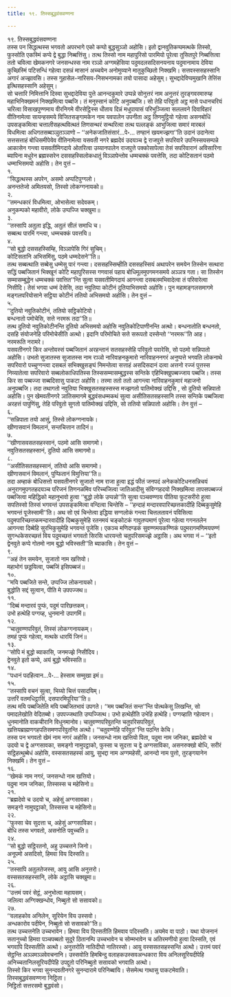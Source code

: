 ```yaml
---
title: १९. तिस्सबुद्धवंसवण्णना

---
```

१९. तिस्सबुद्धवंसवण्णना  
तस्स पन सिद्धत्थस्स भगवतो अपरभागे एको कप्पो बुद्धसुञ्ञो अहोसि। इतो द्वानवुतिकप्पमत्थके तिस्सो, फुस्सोति एकस्मिं कप्पे द्वे बुद्धा निब्बत्तिंसु। तत्थ तिस्सो नाम महापुरिसो पारमियो पूरेत्वा तुसितपुरे निब्बत्तित्वा ततो चवित्वा खेमकनगरे जनसन्धस्स नाम रञ्ञो अग्गमहेसिया पदुमदलसदिसनयनाय पदुमानामाय देविया कुच्छिस्मिं पटिसन्धिं गहेत्वा दसन्नं मासानं अच्चयेन अनोमुय्याने मातुकुच्छितो निक्खमि। सत्तवस्ससहस्सानि अगारं अज्झावसि। तस्स गुहासेल-नारिसय-निसभनामका तयो पासादा अहेसुम्। सुभद्दादेविप्पमुखानि तेत्तिंस इत्थिसहस्सानि अहेसुम्।  
सो चत्तारि निमित्तानि दिस्वा सुभद्दादेविया पुत्ते आनन्दकुमारे उप्पन्ने सोनुत्तरं नाम अनुत्तरं तुरङ्गवरमारुय्ह महाभिनिक्खमनं निक्खमित्वा पब्बजि। तं मनुस्सानं कोटि अनुपब्बजि। सो तेहि परिवुतो अट्ठ मासे पधानचरियं चरित्वा विसाखपुण्णमाय वीरनिगमे वीरसेट्ठिस्स धीताय दिन्नं मधुपायासं परिभुञ्जित्वा सललवने दिवाविहारं वीतिनामेत्वा सायन्हसमये विजितसङ्गामकेन नाम यवपालेन उपनीता अट्ठ तिणमुट्ठियो गहेत्वा असनबोधिं उपसङ्कमित्वा चत्तालीसहत्थवित्थतं तिणसन्थरं सन्थरित्वा तत्थ पल्लङ्कं आभुजित्वा समारं मारबलं विधमित्वा अधिगतसब्बञ्ञुतञ्ञाणो – ‘‘अनेकजातिसंसारं…पे॰… तण्हानं खयमज्झगा’’ति उदानं उदानेत्वा सत्तसत्ताहं बोधिसमीपेयेव वीतिनामेत्वा यसवती नगरे ब्रह्मदेवं उदयञ्च द्वे राजपुत्ते सपरिवारे उपनिस्सयसम्पन्ने आकासेन गन्त्वा यसवतीमिगदाये ओतरित्वा उय्यानपालेन राजपुत्ते पक्कोसापेत्वा तेसं सपरिवारानं अविसारिना ब्यापिना मधुरेन ब्रह्मस्सरेन दससहस्सिलोकधातुं विञ्ञापेन्तोव धम्मचक्कं पवत्तेसि, तदा कोटिसतानं पठमो धम्माभिसमयो अहोसि। तेन वुत्तं –  
१.  
‘‘सिद्धत्थस्स अपरेन, असमो अप्पटिपुग्गलो।  
अनन्ततेजो अमितयसो, तिस्सो लोकग्गनायको॥  
२.  
‘‘तमन्धकारं विधमित्वा, ओभासेत्वा सदेवकम्।  
अनुकम्पको महावीरो, लोके उप्पज्जि चक्खुमा॥  
३.  
‘‘तस्सापि अतुला इद्धि, अतुलं सीलं समाधि च।  
सब्बत्थ पारमिं गन्त्वा, धम्मचक्कं पवत्तयि॥  
४.  
‘‘सो बुद्धो दससहस्सिम्हि, विञ्ञापेसि गिरं सुचिम्।  
कोटिसतानि अभिसमिंसु, पठमे धम्मदेसने’’ति॥  
तत्थ सब्बत्थाति सब्बेसु धम्मेसु पारं गन्त्वा। दससहस्सिम्हीति दससहस्सियं अथापरेन समयेन तिस्सेन सत्थारा सद्धिं पब्बजितानं भिक्खूनं कोटि महापुरिसस्स गणवासं पहाय बोधिमूलमुपगमनसमये अञ्ञत्र गता। सा तिस्सेन सम्मासम्बुद्धेन धम्मचक्कं पवत्तित’’न्ति सुत्वा यसवतीमिगदायं आगन्त्वा दसबलमभिवादेत्वा तं परिवारेत्वा निसीदि। तेसं भगवा धम्मं देसेसि, तदा नवुतिया कोटीनं दुतियाभिसमयो अहोसि। पुन महामङ्गलसमागमे मङ्गलपरियोसाने सट्ठिया कोटीनं ततियो अभिसमयो अहोसि। तेन वुत्तं –  
५.  
‘‘दुतियो नवुतिकोटीनं, ततियो सट्ठिकोटियो।  
बन्धनातो पमोचेसि, सत्ते नरमरू तदा’’ति॥  
तत्थ दुतियो नवुतिकोटीनन्ति दुतियो अभिसमयो अहोसि नवुतिकोटिपाणीनन्ति अत्थो। बन्धनातोति बन्धनतो, दसहि संयोजनेहि परिमोचेसीति अत्थो। इदानि परिमोचिते सत्ते सरूपतो दस्सेन्तो ‘‘नरमरू’’ति आह। नरमरूति नरामरे।  
यसवतीनगरे किर अन्तोवस्सं पब्बजितानं अरहन्तानं सतसहस्सेहि परिवुतो पवारेसि, सो पठमो सन्निपातो अहोसि। उभतो सुजातस्स सुजातस्स नाम रञ्ञो नारिवाहनकुमारो नारिवाहननगरं अनुप्पत्ते भगवति लोकनाथे सपरिवारो पच्चुग्गन्त्वा दसबलं सभिक्खुसङ्घं निमन्तेत्वा सत्ताहं असदिसदानं दत्वा अत्तनो रज्जं पुत्तस्स निय्यातेत्वा सपरिवारो सब्बलोकाधिपतिस्स तिस्ससम्मासम्बुद्धस्स सन्तिके एहिभिक्खुपब्बज्जाय पब्बजि। तस्स किर सा पब्बज्जा सब्बदिसासु पाकटा अहोसि। तस्मा ततो ततो आगन्त्वा नारिवाहनकुमारं महाजनो अनुपब्बजि। तदा तथागतो नवुतिया भिक्खुसतसहस्सस्स मज्झगतो पातिमोक्खं उद्दिसि , सो दुतियो सन्निपातो अहोसि। पुन खेमवतीनगरे ञातिसमागमे बुद्धवंसधम्मकथं सुत्वा असीतिसतसहस्सानि तस्स सन्तिके पब्बजित्वा अरहत्तं पापुणिंसु, तेहि परिवुतो सुगतो पातिमोक्खं उद्दिसि, सो ततियो सन्निपातो अहोसि। तेन वुत्तं –  
६.  
‘‘सन्निपाता तयो आसुं, तिस्से लोकग्गनायके।  
खीणासवानं विमलानं, सन्तचित्तान तादिनं॥  
७.  
‘‘खीणासवसतसहस्सानं, पठमो आसि समागमो।  
नवुतिसतसहस्सानं, दुतियो आसि समागमो॥  
८.  
‘‘असीतिसतसहस्सानं, ततियो आसि समागमो।  
खीणासवानं विमलानं, पुप्फितानं विमुत्तिया’’ति॥  
तदा अम्हाकं बोधिसत्तो यसवतीनगरे सुजातो नाम राजा हुत्वा इद्धं फीतं जनपदं अनेककोटिधनसन्निचयं अनुरागमुपगतहदयञ्च परिजनं तिणनळमिव परिच्चजित्वा जातिआदीसु संविग्गहदयो निक्खमित्वा तापसपब्बज्जं पब्बजित्वा महिद्धिको महानुभावो हुत्वा ‘‘बुद्धो लोके उप्पन्नो’’ति सुत्वा पञ्चवण्णाय पीतिया फुटसरीरो हुत्वा सपतिस्सो तिस्सं भगवन्तं उपसङ्कमित्वा वन्दित्वा चिन्तेसि – ‘‘हन्दाहं मन्दारवपारिच्छत्तकादीहि दिब्बकुसुमेहि भगवन्तं पूजेस्सामी’’ति। अथ सो एवं चिन्तेत्वा इद्धिया सग्गलोकं गन्त्वा चित्तलतावनं पविसित्वा पदुमपारिच्छत्तकमन्दारवादीहि दिब्बकुसुमेहि रतनमयं चङ्कोटकं गावुतप्पमाणं पूरेत्वा गहेत्वा गगनतलेन आगन्त्वा दिब्बेहि सुरभिकुसुमेहि भगवन्तं पूजेसि। एकञ्च मणिदण्डकं सुवण्णमयकण्णिकं पदुमरागमणिमयपण्णं सुगन्धकेसरच्छत्तं विय पदुमच्छत्तं भगवतो सिरसि धारयन्तो चतुपरिसमज्झे अट्ठासि। अथ भगवा नं – ‘‘इतो द्वेनवुते कप्पे गोतमो नाम बुद्धो भविस्सती’’ति ब्याकासि। तेन वुत्तं –  
९.  
‘‘अहं तेन समयेन, सुजातो नाम खत्तियो।  
महाभोगं छड्डयित्वा, पब्बजिं इसिपब्बजं॥  
१०.  
‘‘मयि पब्बजिते सन्ते, उप्पज्जि लोकनायको।  
बुद्धोति सद्दं सुत्वान, पीति मे उपपज्जथ॥  
११.  
‘‘दिब्बं मन्दारवं पुप्फं, पदुमं पारिछत्तकम्।  
उभो हत्थेहि पग्गय्ह, धुनमानो उपागमिं॥  
१२.  
‘‘चातुवण्णपरिवुतं, तिस्सं लोकग्गनायकम्।  
तमहं पुप्फं गहेत्वा, मत्थके धारयिं जिनं॥  
१३.  
‘‘सोपि मं बुद्धो ब्याकासि, जनमज्झे निसीदिय।  
द्वेनवुते इतो कप्पे, अयं बुद्धो भविस्सति॥  
१४.  
‘‘पधानं पदहित्वान…पे॰… हेस्साम सम्मुखा इमं॥  
१५.  
‘‘तस्सापि वचनं सुत्वा, भिय्यो चित्तं पसादयिम्।  
उत्तरिं वतमधिट्ठासिं, दसपारमिपूरिया’’ति॥  
तत्थ मयि पब्बजितेति मयि पब्बजितभावं उपगते। ‘‘मम पब्बजितं सन्त’’न्ति पोत्थकेसु लिखन्ति, सो पमादलेखोति वेदितब्बो। उपपज्जथाति उप्पज्जित्थ। उभो हत्थेहीति उभेहि हत्थेहि। पग्गय्हाति गहेत्वान। धुनमानोति वाकचीरानि विधुनमानोव। चातुवण्णपरिवुतन्ति चतुपरिसपरिवुतं, खत्तियब्राह्मणगहपतिसमणपरिवुतन्ति अत्थो। ‘‘चतुवण्णेहि परिवुत’’न्ति पठन्ति केचि।  
तस्स पन भगवतो खेमं नाम नगरं अहोसि। जनसन्धो नाम खत्तियो पिता, पदुमा नाम जनिका, ब्रह्मदेवो च उदयो च द्वे अग्गसावका, समङ्गो नामुपट्ठाको, फुस्सा च सुदत्ता च द्वे अग्गसाविका, असनरुक्खो बोधि, सरीरं सट्ठिहत्थुब्बेधं अहोसि, वस्ससतसहस्सं आयु, सुभद्दा नाम अग्गमहेसी, आनन्दो नाम पुत्तो, तुरङ्गयानेन निक्खमि। तेन वुत्तं –  
१६.  
‘‘खेमकं नाम नगरं, जनसन्धो नाम खत्तियो।  
पदुमा नाम जनिका, तिस्सस्स च महेसिनो॥  
२१.  
‘‘ब्रह्मदेवो च उदयो च, अहेसुं अग्गसावका।  
समङ्गो नामुपट्ठाको, तिस्सस्स च महेसिनो॥  
२२.  
‘‘फुस्सा चेव सुदत्ता च, अहेसुं अग्गसाविका।  
बोधि तस्स भगवतो, असनोति पवुच्चति॥  
२४.  
‘‘सो बुद्धो सट्ठिरतनो, अहु उच्चत्तने जिनो।  
अनूपमो असदिसो, हिमवा विय दिस्सति॥  
२५.  
‘‘तस्सापि अतुलतेजस्स, आयु आसि अनुत्तरो।  
वस्ससतसहस्सानि, लोके अट्ठासि चक्खुमा॥  
२६.  
‘‘उत्तमं पवरं सेट्ठं, अनुभोत्वा महायसम्।  
जलित्वा अग्गिक्खन्धोव, निब्बुतो सो ससावको॥  
२७.  
‘‘वलाहकोव अनिलेन, सूरियेन विय उस्सवो।  
अन्धकारोव पदीपेन, निब्बुतो सो ससावको’’ति॥  
तत्थ उच्चत्तनेति उच्चभावेन। हिमवा विय दिस्सतीति हिमवाव पदिस्सति। अयमेव वा पाठो। यथा योजनानं सतानुच्चो हिमवा पञ्चपब्बतो सुदूरे ठितानम्पि उच्चभावेन च सोम्मभावेन च अतिरमणीयो हुत्वा दिस्सति, एवं भगवापि दिस्सतीति अत्थो। अनुत्तरोति नातिदीघो नातिरस्सो। आयु वस्ससतसहस्सन्ति अत्थो। उत्तमं पवरं सेट्ठन्ति अञ्ञमञ्ञवेवचनानि। उस्सवोति हिमबिन्दु वलाहकउस्सवअन्धकारा विय अनिलसूरियदीपेहि अनिच्चतानिलसूरियदीपेहि उपद्दुतो परिनिब्बुतो ससावको भगवाति अत्थो।  
तिस्सो किर भगवा सुनन्दवतीनगरे सुनन्दारामे परिनिब्बायि। सेसमेत्थ गाथासु पाकटमेवाति।  
तिस्सबुद्धवंसवण्णना निट्ठिता।  
निट्ठितो सत्तरसमो बुद्धवंसो।  